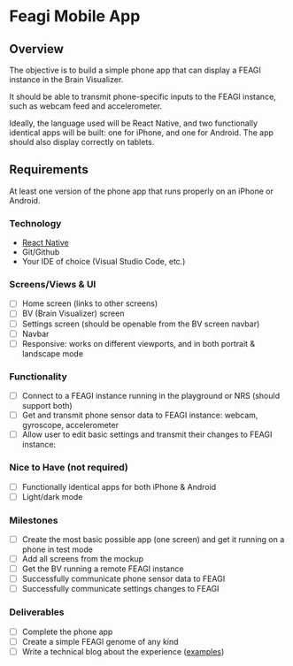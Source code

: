 # Feagi Mobile App

## Overview

The objective is to build a simple phone app that can display a FEAGI instance in the Brain Visualizer. 

It should be able to transmit phone-specific inputs to the FEAGI instance, such as webcam feed and accelerometer.

Ideally, the language used will be React Native, and two functionally identical apps will be built: one for iPhone, and one for Android. The app should also display correctly on tablets.

## Requirements

At least one version of the phone app that runs properly on an iPhone or Android.

### Technology
- [React Native](https://reactnative.dev/)
- Git/Github
- Your IDE of choice (Visual Studio Code, etc.)

### Screens/Views & UI
- [ ] Home screen (links to other screens)
- [ ] BV (Brain Visualizer) screen
- [ ] Settings screen (should be openable from the BV screen navbar)
- [ ] Navbar
- [ ] Responsive: works on different viewports, and in both portrait & landscape mode

### Functionality
- [ ] Connect to a FEAGI instance running in the playground or NRS (should support both)
- [ ] Get and transmit phone sensor data to FEAGI instance: webcam, gyroscope, accelerometer
- [ ] Allow user to edit basic settings and transmit their changes to FEAGI instance:

### Nice to Have (not required)
- [ ] Functionally identical apps for both iPhone & Android
- [ ] Light/dark mode

### Milestones
- [ ] Create the most basic possible app (one screen) and get it running on a phone in test mode
- [ ] Add all screens from the mockup 
- [ ] Get the BV running a remote FEAGI instance
- [ ] Successfully communicate phone sensor data to FEAGI
- [ ] Successfully communicate settings changes to FEAGI

### Deliverables
- [ ] Complete the phone app
- [ ] Create a simple FEAGI genome of any kind
- [ ] Write a technical blog about the experience ([examples](https://neurorobotics.studio/blog))
